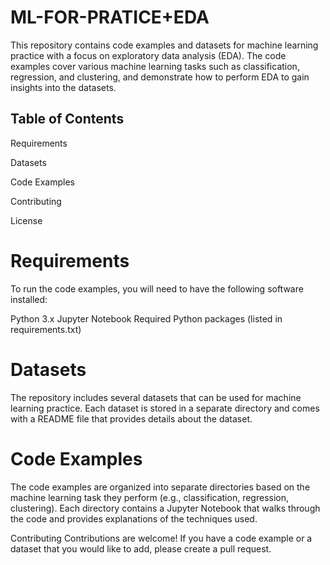 # ML-FOR-PRATICE+EDA
This repository contains code examples and datasets for machine learning practice with a focus on exploratory data analysis (EDA). The code examples cover various machine learning tasks such as classification, regression, and clustering, and demonstrate how to perform EDA to gain insights into the datasets.

## Table of Contents
Requirements 

Datasets

Code Examples

Contributing

License

# Requirements
To run the code examples, you will need to have the following software installed:

Python 3.x
Jupyter Notebook
Required Python packages (listed in requirements.txt)

# Datasets
The repository includes several datasets that can be used for machine learning practice. Each dataset is stored in a separate directory and comes with a README file that provides details about the dataset.

# Code Examples
The code examples are organized into separate directories based on the machine learning task they perform (e.g., classification, regression, clustering). Each directory contains a Jupyter Notebook that walks through the code and provides explanations of the techniques used.

Contributing
Contributions are welcome! If you have a code example or a dataset that you would like to add, please create a pull request.

<!-- # License
This repository is licensed under the MIT License. See the LICENSE file for details. -->
